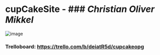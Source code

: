 # cupCakeSite - ### *Christian  Oliver  Mikkel*
![image](https://user-images.githubusercontent.com/78900612/142434529-0c43b6f9-082e-426c-bc96-3b9067688cc5.png)
### Trelloboard: https://trello.com/b/deiatR5d/cupcakeopg

